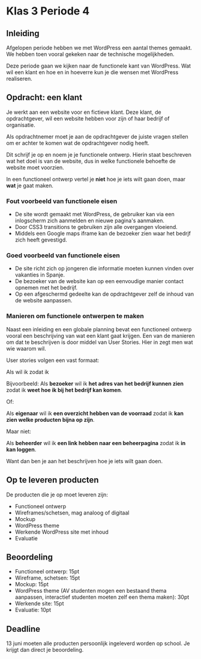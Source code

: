 # Klas 3 Periode 4

## Inleiding
Afgelopen periode hebben we met WordPress een aantal themes gemaakt. We hebben toen vooral gekeken naar de technische mogelijkheden.

Deze periode gaan we kijken naar de functionele kant van WordPress. Wat wil een klant en hoe en in hoeverre kun je die wensen met WordPress realiseren.

## Opdracht: een klant
Je werkt aan een website voor en fictieve klant. Deze klant, de opdrachtgever, wil een website hebben voor zijn of haar bedrijf of organisatie.

Als opdrachtnemer moet je aan de opdrachtgever de juiste vragen stellen om er achter te komen wat de opdrachtgever nodig heeft.

Dit schrijf je op en noem je je functionele ontwerp. Hierin staat beschreven wat het doel is van de website, dus in welke functionele behoefte de website moet voorzien.

In een functioneel ontwerp vertel je **niet** hoe je iets wilt gaan doen, maar **wat** je gaat maken.

### Fout voorbeeld van functionele eisen
- De site wordt gemaakt met WordPress, de gebruiker kan via een inlogscherm zich aanmelden en nieuwe pagina's aanmaken.
- Door CSS3 transitions te gebruiken zijn alle overgangen vloeiend.
- Middels een Google maps iframe kan de bezoeker zien waar het bedrjf zich heeft gevestigd.

### Goed voorbeeld van functionele eisen
- De site richt zich op jongeren die informatie moeten kunnen vinden over vakanties in Spanje.
- De bezoeker van de website kan op een eenvoudige manier contact opnemen met het bedrijf.
- Op een afgeschermd gedeelte kan de opdrachtgever zelf de inhoud van de website aanpassen.

### Manieren om functionele ontwerpen te maken
Naast een inleiding en een globale planning bevat een functioneel ontwerp vooral een beschrijving van wat een klant gaat krijgen. Een van de manieren om dat te beschrijven is door middel van User Stories. Hier in zegt men wat wie waarom wil.

User stories volgen een vast formaat:

Als <rol> wil ik <wat> zodat ik <meerwaarde>

Bijvoorbeeld:
Als **bezoeker** wil ik **het adres van het bedrijf kunnen zien** zodat ik **weet hoe ik bij het bedrijf kan komen**.

Of:

Als **eigenaar** wil ik **een overzicht hebben van de voorraad** zodat ik **kan zien welke producten bijna op zijn**.

Maar niet:

Als **beheerder** wil ik **een link hebben naar een beheerpagina** zodat ik **in kan loggen**.

Want dan ben je aan het beschrijven hoe je iets wilt gaan doen.

## Op te leveren producten
De producten die je op moet leveren zijn:
* Functioneel ontwerp
* Wireframes/schetsen, mag analoog of digitaal
* Mockup
* WordPress theme
* Werkende WordPress site met inhoud
* Evaluatie

## Beoordeling
* Functioneel ontwerp: 15pt
* Wireframe, schetsen: 15pt
* Mockup: 15pt
* WordPress theme (AV studenten mogen een bestaand thema aanpassen, interactief studenten moeten zelf een thema maken): 30pt
* Werkende site: 15pt
* Evaluatie: 10pt

## Deadline
13 juni moeten alle producten persoonlijk ingeleverd worden op school. Je krijgt dan direct je beoordeling.
